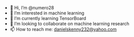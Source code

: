 - 👋 Hi, I’m @numero28
- 👀 I’m interested in machine learning
- 🌱 I’m currently learning TensorBoard 
- 💞️ I’m looking to collaborate on machine learning research
- 📫 How to reach me: danielskenny232@yahoo.com

<!---
numero28/numero28 is a ✨ special ✨ repository because its `README.md` (this file) appears on your GitHub profile.
You can click the Preview link to take a look at your changes.
--->
